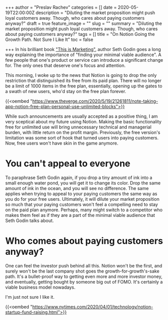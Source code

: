 +++
author = "Preslav Rachev"
categories = []
date = 2020-05-19T22:00:00Z
description = "Diluting the market proposition might push loyal customers away. Though, who cares about paying customers anyway?"
draft = true
feature_image = ""
slug = ""
summary = "Diluting the market proposition might push loyal customers away. Though, who cares about paying customers anyway?"
tags = []
title = "On Notion Going the Growth Path. Not Sure I Like It"
toc = false

+++
In his brilliant book ["This is Marketing"](https://amzn.to/2TktniU), author Seth Godin goes a long way explaining the importance of "finding your minimal viable audience". A few people that one's product or service can introduce a significant change for. The only ones that deserve one's focus and attention.

This morning, I woke up to the news that Notion is going to drop the only restriction that distinguished its free from its paid plan. There will no longer be a limit of 1000 items in the free plan, essentially, opening up the gates to a swath of new users, who'd stay on the free plan forever.

{{<oembed "https://www.theverge.com/2020/5/19/21261811/note-taking-app-notion-free-plan-personal-use-unlimited-blocks">}}

While such announcements are usually accepted as a positive thing, I am very sceptical about my future using Notion. Making the basic functionality free for unlimited use will bring unnecessary technical and managerial burden, with little return on the profit margin. Previously, the free version's limitation was some sort of hook that turned users into paying customers. Now, free users won't have skin in the game anymore.

# You can't appeal to everyone

To paraphrase Seth Godin again, if you drop a tiny amount of ink into a small enough water pond, you will get it to change its color. Drop the same amount of ink in the ocean, and you will see no difference. The same applies when trying to appeal to your paying customers the same way as you do for your free users. Ultimately, it will dilute your market proposition so much that your paying customers won't feel a compelling need to stay on the paid plan anymore. Perhaps, many might switch to a competitor who makes them feel as if they are a part of the minimal viable audience that Seth Godin talks about.

# Who comes about paying customers anyway?

One can feel the investor push behind all this. Notion won't be the first, and surely won't be the last company shot goes the growth-for-growth's-sake path. It's a bullet-proof way to getting even more and more investor money, and eventually, getting bought by someone big out of FOMO. It's certainly a viable business model nowadays.

I'm just not sure I like it.

{{<oembed "https://www.nytimes.com/2020/04/01/technology/notion-startup-fund-raising.html">}}